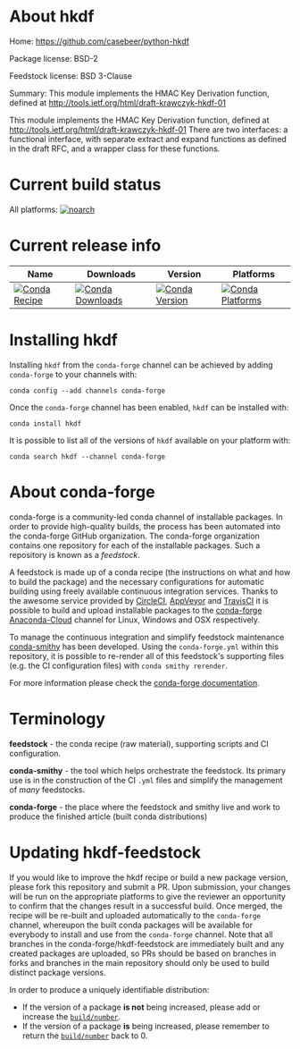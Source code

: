 About hkdf
==========

Home: https://github.com/casebeer/python-hkdf

Package license: BSD-2

Feedstock license: BSD 3-Clause

Summary: This module implements the HMAC Key Derivation function, defined at http://tools.ietf.org/html/draft-krawczyk-hkdf-01 

This module implements the HMAC Key Derivation function, defined at
http://tools.ietf.org/html/draft-krawczyk-hkdf-01
There are two interfaces: a functional interface, with separate extract
and expand functions as defined in the draft RFC, and a wrapper class for
these functions.


Current build status
====================

All platforms:
[![noarch](https://img.shields.io/circleci/project/github/conda-forge/hkdf-feedstock/master.svg?label=noarch)](https://circleci.com/gh/conda-forge/hkdf-feedstock)

Current release info
====================

| Name | Downloads | Version | Platforms |
| --- | --- | --- | --- |
| [![Conda Recipe](https://img.shields.io/badge/recipe-hkdf-green.svg)](https://anaconda.org/conda-forge/hkdf) | [![Conda Downloads](https://img.shields.io/conda/dn/conda-forge/hkdf.svg)](https://anaconda.org/conda-forge/hkdf) | [![Conda Version](https://img.shields.io/conda/vn/conda-forge/hkdf.svg)](https://anaconda.org/conda-forge/hkdf) | [![Conda Platforms](https://img.shields.io/conda/pn/conda-forge/hkdf.svg)](https://anaconda.org/conda-forge/hkdf) |

Installing hkdf
===============

Installing `hkdf` from the `conda-forge` channel can be achieved by adding `conda-forge` to your channels with:

```
conda config --add channels conda-forge
```

Once the `conda-forge` channel has been enabled, `hkdf` can be installed with:

```
conda install hkdf
```

It is possible to list all of the versions of `hkdf` available on your platform with:

```
conda search hkdf --channel conda-forge
```


About conda-forge
=================

conda-forge is a community-led conda channel of installable packages.
In order to provide high-quality builds, the process has been automated into the
conda-forge GitHub organization. The conda-forge organization contains one repository
for each of the installable packages. Such a repository is known as a *feedstock*.

A feedstock is made up of a conda recipe (the instructions on what and how to build
the package) and the necessary configurations for automatic building using freely
available continuous integration services. Thanks to the awesome service provided by
[CircleCI](https://circleci.com/), [AppVeyor](http://www.appveyor.com/)
and [TravisCI](https://travis-ci.org/) it is possible to build and upload installable
packages to the [conda-forge](https://anaconda.org/conda-forge)
[Anaconda-Cloud](http://docs.anaconda.org/) channel for Linux, Windows and OSX respectively.

To manage the continuous integration and simplify feedstock maintenance
[conda-smithy](http://github.com/conda-forge/conda-smithy) has been developed.
Using the ``conda-forge.yml`` within this repository, it is possible to re-render all of
this feedstock's supporting files (e.g. the CI configuration files) with ``conda smithy rerender``.

For more information please check the [conda-forge documentation](https://conda-forge.org/docs/).

Terminology
===========

**feedstock** - the conda recipe (raw material), supporting scripts and CI configuration.

**conda-smithy** - the tool which helps orchestrate the feedstock.
                   Its primary use is in the construction of the CI ``.yml`` files
                   and simplify the management of *many* feedstocks.

**conda-forge** - the place where the feedstock and smithy live and work to
                  produce the finished article (built conda distributions)


Updating hkdf-feedstock
=======================

If you would like to improve the hkdf recipe or build a new
package version, please fork this repository and submit a PR. Upon submission,
your changes will be run on the appropriate platforms to give the reviewer an
opportunity to confirm that the changes result in a successful build. Once
merged, the recipe will be re-built and uploaded automatically to the
`conda-forge` channel, whereupon the built conda packages will be available for
everybody to install and use from the `conda-forge` channel.
Note that all branches in the conda-forge/hkdf-feedstock are
immediately built and any created packages are uploaded, so PRs should be based
on branches in forks and branches in the main repository should only be used to
build distinct package versions.

In order to produce a uniquely identifiable distribution:
 * If the version of a package **is not** being increased, please add or increase
   the [``build/number``](http://conda.pydata.org/docs/building/meta-yaml.html#build-number-and-string).
 * If the version of a package **is** being increased, please remember to return
   the [``build/number``](http://conda.pydata.org/docs/building/meta-yaml.html#build-number-and-string)
   back to 0.